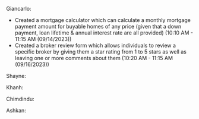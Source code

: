 Giancarlo:
- Created a mortgage calculator which can calculate a monthly mortgage payment amount for buyable homes of any price (given that a down payment, loan lifetime & annual interest rate are all provided) (10:10 AM - 11:15 AM (09/14/2023))
- Created a broker review form which allows individuals to review a specific broker by giving them a star rating from 1 to 5 stars as well as leaving one or more comments about them (10:20 AM - 11:15 AM (09/16/2023))

Shayne:

Khanh:

Chimdindu:

Ashkan:
  

